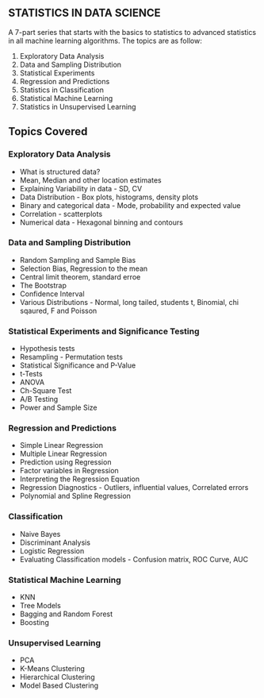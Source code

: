 ## STATISTICS IN DATA SCIENCE

A 7-part series that starts with the basics to statistics to advanced statistics in all machine learning algorithms. The topics are as follow:
1. Exploratory Data Analysis
2. Data and Sampling Distribution 
3. Statistical Experiments 
4. Regression and Predictions 
5. Statistics in Classification 
6. Statistical Machine Learning 
7. Statistics in Unsupervised Learning 

## Topics Covered 
### Exploratory Data Analysis
* What is structured data?
* Mean, Median and other location estimates 
* Explaining Variability in data - SD, CV
* Data Distribution - Box plots, histograms, density plots
* Binary and categorical data - Mode, probability and expected value
* Correlation - scatterplots
* Numerical data - Hexagonal binning and contours 
### Data and Sampling Distribution 
* Random Sampling and Sample Bias 
* Selection Bias, Regression to the mean 
* Central limit theorem, standard erroe
* The Bootstrap 
* Confidence Interval 
* Various Distributions - Normal, long tailed, students t, Binomial, chi sqaured, F and Poisson
### Statistical Experiments and Significance Testing 
* Hypothesis tests 
* Resampling - Permutation tests
* Statistical Significance and P-Value 
* t-Tests
* ANOVA 
* Ch-Square Test 
* A/B Testing 
* Power and Sample Size 
### Regression and Predictions 
* Simple Linear Regression 
* Multiple Linear Regression 
* Prediction using Regression 
* Factor variables in Regression 
* Interpreting the Regression Equation 
* Regression Diagnostics - Outliers, influential values, Correlated errors 
* Polynomial and Spline Regression 
### Classification 
* Naive Bayes
* Discriminant Analysis 
* Logistic Regression 
* Evaluating Classification models - Confusion matrix, ROC Curve, AUC
### Statistical Machine Learning 
* KNN
* Tree Models
* Bagging and Random Forest 
* Boosting 
### Unsupervised Learning 
* PCA 
* K-Means Clustering 
* Hierarchical Clustering 
* Model Based Clustering
